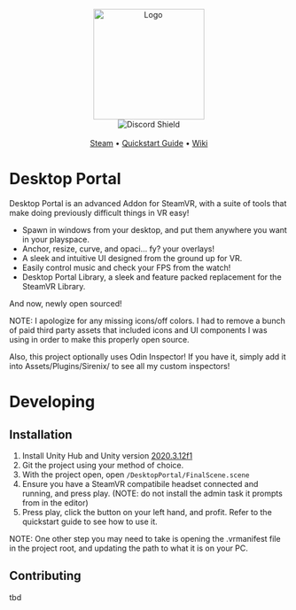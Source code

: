 
<p align="center">
    <img src="https://i.imgur.com/vroZLFP.jpg" alt="Logo" height="200"/>
	<br/>
	
<img src="https://discordapp.com/api/guilds/633487238784876573/widget.png?style=shield" alt="Discord Shield"/>
<br/>
<br/>
<a href="https://store.steampowered.com/app/1178460/Desktop_Portal/">Steam<a/> • <a href="https://www.youtube.com/watch?v=oe0Zm58l3hc">Quickstart Guide<a/> • <a href="https://www.youtube.com/watch?v=oe0Zm58l3hc">Wiki<a/>
	
</p>

# Desktop Portal

Desktop Portal is an advanced Addon for SteamVR, with a suite of tools that make doing previously difficult things in VR easy!
- Spawn in windows from your desktop, and put them anywhere you want in your playspace.
- Anchor, resize, curve, and opaci... fy? your overlays!
- A sleek and intuitive UI designed from the ground up for VR.
- Easily control music and check your FPS from the watch!
- Desktop Portal Library, a sleek and feature packed replacement for the SteamVR Library.

And now, newly open sourced!

NOTE: I apologize for any missing icons/off colors. I had to remove a bunch of paid third party assets that included icons and UI components I was using in order to make this properly open source.

Also, this project optionally uses Odin Inspector! If you have it, simply add it into Assets/Plugins/Sirenix/ to see all my custom inspectors!


# Developing

## Installation

1. Install Unity Hub and Unity version <a href="https://unity3d.com/unity/whats-new/2020.3.12">2020.3.12f1<a/>
2. Git the project using your method of choice.
3. With the project open, open `/DesktopPortal/FinalScene.scene`
4. Ensure you have a SteamVR compatibile headset connected and running, and press play. (NOTE: do not install the admin task it prompts from in the editor)
5. Press play, click the button on your left hand, and profit. Refer to the quickstart guide to see how to use it.

NOTE: One other step you may need to take is opening the .vrmanifest file in the project root, and updating the path to what it is on your PC.

## Contributing

tbd

